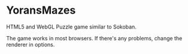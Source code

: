 YoransMazes
===========

HTML5 and WebGL Puzzle game similar to Sokoban.

The game works in most browsers.  If there's any problems, change the renderer in options.
